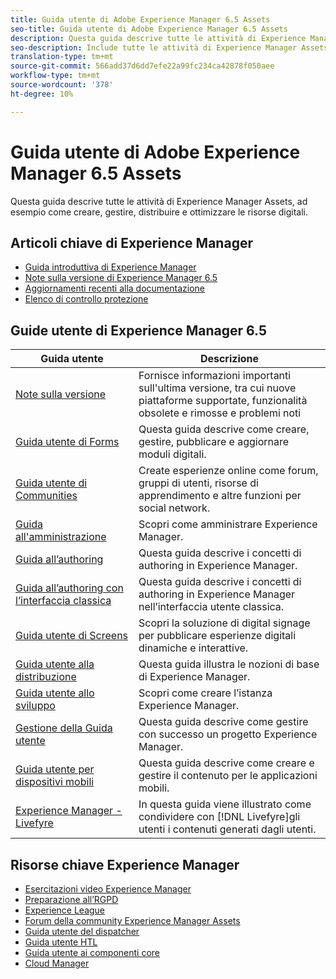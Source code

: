 ```yaml
---
title: Guida utente di Adobe Experience Manager 6.5 Assets
seo-title: Guida utente di Adobe Experience Manager 6.5 Assets
description: Questa guida descrive tutte le attività di Experience Manager Assets, ad esempio come creare, gestire, distribuire e ottimizzare le risorse digitali.
seo-description: Include tutte le attività di Experience Manager Assets, ad esempio come creare, gestire, distribuire e ottimizzare le risorse digitali.
translation-type: tm+mt
source-git-commit: 566add37d6dd7efe22a99fc234ca42878f050aee
workflow-type: tm+mt
source-wordcount: '378'
ht-degree: 10%

---
```



# Guida utente di Adobe Experience Manager 6.5 Assets

Questa guida descrive tutte le attività di Experience Manager Assets, ad esempio come creare, gestire, distribuire e ottimizzare le risorse digitali.

## Articoli chiave di Experience Manager

* [Guida introduttiva di Experience Manager](https://helpx.adobe.com/experience-manager/get-started.html)
* [Note sulla versione di Experience Manager 6.5](/help/release-notes/home.md)
* [Aggiornamenti recenti alla documentazione](https://helpx.adobe.com/experience-manager/documentation-updates.html)
* [Elenco di controllo protezione](/help/sites-administering/security-checklist.md)

## Guide utente di Experience Manager 6.5

| Guida utente | Descrizione |
|--- |---|
| [Note sulla versione](/help/release-notes/home.md) | Fornisce informazioni importanti sull&#39;ultima versione, tra cui nuove piattaforme supportate, funzionalità obsolete e rimosse e problemi noti |
| [Guida utente di Forms](/help/forms/home.md) | Questa guida descrive come creare, gestire, pubblicare e aggiornare moduli digitali. |
| [Guida utente di Communities](/help/communities/home.md) | Create esperienze online come forum, gruppi di utenti, risorse di apprendimento e altre funzioni per social network. |
| [Guida all&#39;amministrazione](/help/sites-administering/home.md) | Scopri come amministrare Experience Manager. |
| [Guida all’authoring](/help/sites-authoring/home.md) | Questa guida descrive i concetti di authoring in Experience Manager. |
| [Guida all’authoring con l’interfaccia classica](/help/sites-classic-ui-authoring/home.md) | Questa guida descrive i concetti di authoring in Experience Manager nell’interfaccia utente classica. |
| [Guida utente di Screens](https://docs.adobe.com/content/help/en/experience-manager-screens/user-guide/aem-screens-introduction.html) | Scopri la soluzione di digital signage per pubblicare esperienze digitali dinamiche e interattive. |
| [Guida utente alla distribuzione](/help/sites-deploying/home.md) | Questa guida illustra le nozioni di base di Experience Manager. |
| [Guida utente allo sviluppo](/help/sites-developing/home.md) | Scopri come creare l’istanza Experience Manager. |
| [Gestione della Guida utente](/help/managing/home.md) | Questa guida descrive come gestire con successo un progetto Experience Manager. |
| [Guida utente per dispositivi mobili](/help/mobile/home.md) | Questa guida descrive come creare e gestire il contenuto per le applicazioni mobili. |
| [Experience Manager - Livefyre](https://marketing.adobe.com/resources/help/en_US/livefyre/home.html) | In questa guida viene illustrato come condividere con [!DNL Livefyre]gli utenti i contenuti generati dagli utenti. |

## Risorse chiave Experience Manager

* [Esercitazioni video Experience Manager](https://helpx.adobe.com/experience-manager/kt/index/aem-6-5-videos.html#Assets)
* [Preparazione all’RGPD](/help/managing/data-protection-and-privacy.md)
* [Experience League](https://guided.adobe.com/?mv=other#recommended/solutions/experience-manager)
* [Forum della community Experience Manager Assets](https://experienceleaguecommunities.adobe.com/t5/Adobe-Experience-Manager-Assets/ct-p/experience-manager-assets-community)
* [Guida utente del dispatcher](https://docs.adobe.com/content/help/en/experience-manager-dispatcher/using/dispatcher.html)
* [Guida utente HTL](https://docs.adobe.com/content/help/it-IT/experience-manager-htl/using/overview.html)
* [Guida utente ai componenti core](https://docs.adobe.com/content/help/it-IT/experience-manager-core-components/using/introduction.html)
* [Cloud Manager](https://docs.adobe.com/content/help/it-IT/experience-manager-cloud-manager/using/introduction-to-cloud-manager.html)
